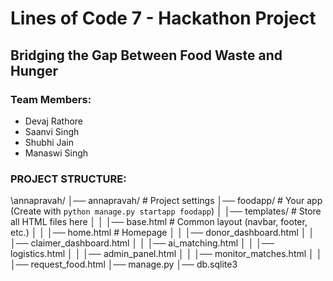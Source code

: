 # Lines of Code 7 - Hackathon Project

## Bridging the Gap Between Food Waste and Hunger

### Team Members:
- Devaj Rathore
- Saanvi Singh
- Shubhi Jain
- Manaswi Singh

### PROJECT STRUCTURE:
\annapravah/
│── annapravah/           # Project settings
│── foodapp/              # Your app (Create with `python manage.py startapp foodapp`)
│   │── templates/        # Store all HTML files here
│   │   │── base.html     # Common layout (navbar, footer, etc.)
│   │   │── home.html     # Homepage
│   │   │── donor_dashboard.html
│   │   │── claimer_dashboard.html
│   │   │── ai_matching.html
│   │   │── logistics.html
│   │   │── admin_panel.html
│   │   │── monitor_matches.html
│   │   │── request_food.html
│── manage.py
│── db.sqlite3
